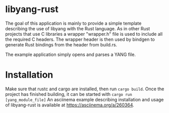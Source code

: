 # libyang-rust
The goal of this application is mainly to provide a simple template describing the use of libyang with the Rust language.
As in other Rust projects that use C libraries a wrapper "wrapper.h" file is used to include all the required C headers.
The wrapper header is then used by bindgen to generate Rust bindings from the header from build.rs.

The example application simply opens and parses a YANG file.

# Installation
Make sure that rustc and cargo are installed, then run `cargo build`.
Once the project has finished building, it can be started with `cargo run [yang_module_file]`
An asciinema example describing installation and usage of libyang-rust is available at https://asciinema.org/a/260364.
